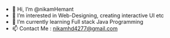 - 👋 Hi, I’m @nikamHemant
- 👀 I’m interested in Web-Designing, creating interactive UI etc
- 🌱 I’m currently learning Full stack Java Programming
- 📫 Contact Me : nikamhd4277@gmail.com



